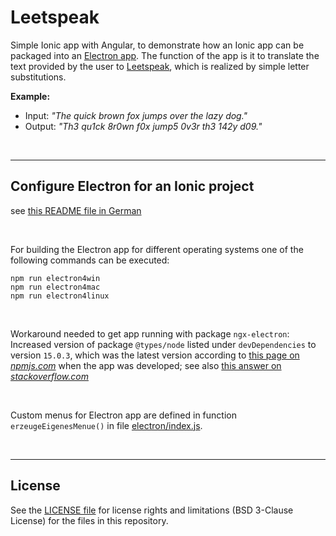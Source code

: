 # Leetspeak #

Simple Ionic app with Angular, to demonstrate how an Ionic app can be
packaged into an [Electron app](https://www.electronjs.org/).
The function of the app is it to translate the text provided by the user
to [Leetspeak](https://en.wikipedia.org/wiki/Leet), which is realized by simple letter substitutions.

**Example:**
* Input: *"The quick brown fox jumps over the lazy dog."*
* Output: *"Th3 qu1ck 8r0wn f0x jump5 0v3r th3 142y d09."*

<br>

----

## Configure Electron for an Ionic project ##

see [this README file in German](https://github.com/MDecker-MobileComputing/Ionic_Wuerfel/blob/electron/README_electron.md)

<br>

For building the Electron app for different operating systems one of the following commands can be executed:
```
npm run electron4win
npm run electron4mac
npm run electron4linux
```

<br>

Workaround needed to get app running with package `ngx-electron`:
Increased version of package `@types/node` listed under `devDependencies` to version `15.0.3`, which was the latest
version according to [this page on *npmjs.com*](https://www.npmjs.com/package/@types/node) when the app was developed;
see also [this answer on *stackoverflow.com*](https://stackoverflow.com/a/66596834/1364368)

<br>

Custom menus for Electron app are defined in function `erzeugeEigenesMenue()` in file
[electron/index.js](electron/index.js).

<br>

----

## License ##

See the [LICENSE file](LICENSE.md) for license rights and limitations (BSD 3-Clause License) for the files in this repository.

<br>
